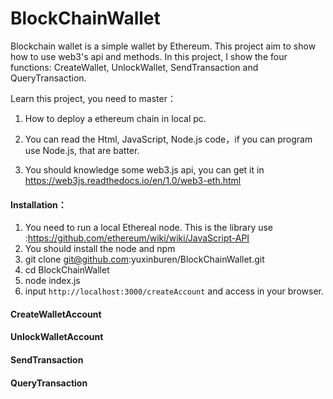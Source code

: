 # BlockChainWallet

Blockchain wallet is a simple wallet by Ethereum. This project aim to show how to use web3's api and methods. In this project, I show the four functions: CreateWallet, UnlockWallet, SendTransaction and QueryTransaction.

Learn this project, you need to master：

1. How to deploy a ethereum chain in local pc.

2. You can read the Html, JavaScript, Node.js code，if you can program use Node.js, that are batter.
3. You should knowledge some web3.js api, you can get it in https://web3js.readthedocs.io/en/1.0/web3-eth.html

#### Installation：

1. You need to run a local Ethereal node. This is the library use :https://github.com/ethereum/wiki/wiki/JavaScript-API
2. You should install the node and npm
3. git clone git@github.com:yuxinburen/BlockChainWallet.git
4. cd BlockChainWallet
5. node index.js
6. input `http://localhost:3000/createAccount` and access in your browser.

#### CreateWalletAccount

#### UnlockWalletAccount

#### SendTransaction

#### QueryTransaction
